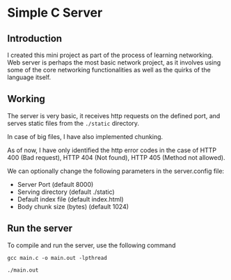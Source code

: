 # Simple C Server

## Introduction
I created this mini project as part of the process of learning networking. Web server is perhaps the most basic network project, as it involves using some of the core networking functionalities as well as the quirks of the language itself.

## Working
The server is very basic, it receives http requests on the defined port, and serves static files from the `./static` directory.

In case of big files, I have also implemented chunking.

As of now, I have only identified the http error codes in the case of HTTP 400 (Bad request), HTTP 404 (Not found), HTTP 405 (Method not allowed).

We can optionally change the following parameters in the server.config file:
* Server Port (default 8000)
* Serving directory (default ./static)
* Default index file (default index.html)
* Body chunk size (bytes) (default 1024)

## Run the server

To compile and run the server, use the following command

```
gcc main.c -o main.out -lpthread

./main.out
```